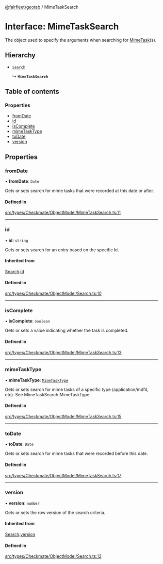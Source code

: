 [@fairfleet/geotab](../README.md) / MimeTaskSearch

# Interface: MimeTaskSearch

The object used to specify the arguments when searching for [MimeTask](MimeTask.md)(s).

## Hierarchy

- [`Search`](Search.md)

  ↳ **`MimeTaskSearch`**

## Table of contents

### Properties

- [fromDate](MimeTaskSearch.md#fromdate)
- [id](MimeTaskSearch.md#id)
- [isComplete](MimeTaskSearch.md#iscomplete)
- [mimeTaskType](MimeTaskSearch.md#mimetasktype)
- [toDate](MimeTaskSearch.md#todate)
- [version](MimeTaskSearch.md#version)

## Properties

### fromDate

• **fromDate**: `Date`

Gets or sets search for mime tasks that were recorded at this date or after.

#### Defined in

[src/types/Checkmate/ObjectModel/MimeTaskSearch.ts:11](https://github.com/fairfleet/geotab/blob/ff38bfc/src/types/Checkmate/ObjectModel/MimeTaskSearch.ts#L11)

___

### id

• **id**: `string`

Gets or sets search for an entry based on the specific Id.

#### Inherited from

[Search](Search.md).[id](Search.md#id)

#### Defined in

[src/types/Checkmate/ObjectModel/Search.ts:10](https://github.com/fairfleet/geotab/blob/ff38bfc/src/types/Checkmate/ObjectModel/Search.ts#L10)

___

### isComplete

• **isComplete**: `boolean`

Gets or sets a value indicating whether the task is completed.

#### Defined in

[src/types/Checkmate/ObjectModel/MimeTaskSearch.ts:13](https://github.com/fairfleet/geotab/blob/ff38bfc/src/types/Checkmate/ObjectModel/MimeTaskSearch.ts#L13)

___

### mimeTaskType

• **mimeTaskType**: [`MimeTaskType`](MimeTaskType.md)

Gets or sets search for mime tasks of a specific type (application/mdf4, etc). See MimeTaskSearch.MimeTaskType.

#### Defined in

[src/types/Checkmate/ObjectModel/MimeTaskSearch.ts:15](https://github.com/fairfleet/geotab/blob/ff38bfc/src/types/Checkmate/ObjectModel/MimeTaskSearch.ts#L15)

___

### toDate

• **toDate**: `Date`

Gets or sets search for mime tasks that were recorded before this date.

#### Defined in

[src/types/Checkmate/ObjectModel/MimeTaskSearch.ts:17](https://github.com/fairfleet/geotab/blob/ff38bfc/src/types/Checkmate/ObjectModel/MimeTaskSearch.ts#L17)

___

### version

• **version**: `number`

Gets or sets the row version of the search criteria.

#### Inherited from

[Search](Search.md).[version](Search.md#version)

#### Defined in

[src/types/Checkmate/ObjectModel/Search.ts:12](https://github.com/fairfleet/geotab/blob/ff38bfc/src/types/Checkmate/ObjectModel/Search.ts#L12)

